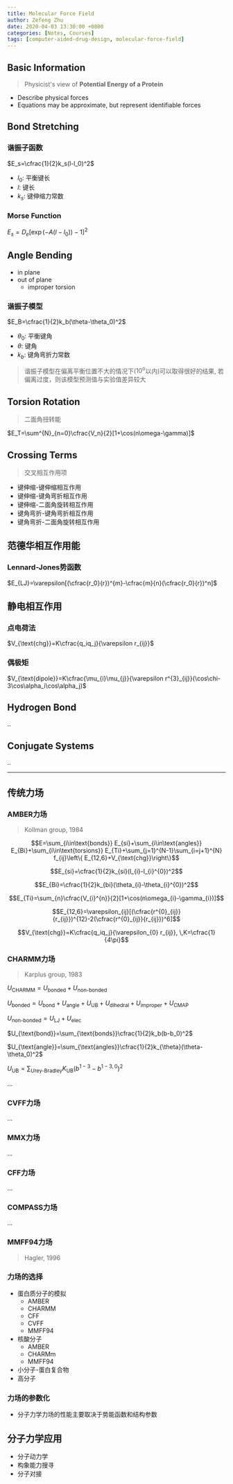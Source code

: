 ```yaml
---
title: Molecular Force Field
author: Zefeng Zhu
date: 2020-04-03 13:30:00 +0800
categories: [Notes, Courses]
tags: [computer-aided-drug-design, molecular-force-field]
---
```


## Basic Information

> Physicist's view of __Potential Energy of a Protein__

* Describe physical forces
* Equations may be approximate, but represent identifiable forces

## Bond Stretching

### 谐振子函数

$E_s=\cfrac{1}{2}k_s(l-l_0)^2$

* $l_0$: 平衡键长
* $l$: 键长
* $k_s$: 键伸缩力常数


### Morse Function

$E_s=D_e[\exp(-A(l-l_0))-1]^2$

## Angle Bending

* in plane
* out of plane
  * improper torsion

### 谐振子模型

$E_B=\cfrac{1}{2}k_b(\theta-\theta_0)^2$

* $\theta_0$: 平衡键角
* $\theta$: 键角
* $k_b$: 键角弯折力常数

> 谐振子模型在偏离平衡位置不大的情况下($10^\text{o}$以内)可以取得很好的结果, 若偏离过度，则该模型预测值与实验值差异较大

## Torsion Rotation

> 二面角扭转能

$E_T=\sum^{N}_{n=0}\cfrac{V_n}{2}[1+\cos(n\omega-\gamma)]$

## Crossing Terms

> 交叉相互作用项

* 键伸缩-键伸缩相互作用
* 键伸缩-键角弯折相互作用
* 键伸缩-二面角旋转相互作用
* 键角弯折-键角弯折相互作用
* 键角弯折-二面角旋转相互作用

## 范德华相互作用能

### Lennard-Jones势函数

$E_{LJ}=\varepsilon[(\cfrac{r_0}{r})^{m}-\cfrac{m}{n}(\cfrac{r_0}{r})^n]$

## 静电相互作用

### 点电荷法

$V_{\text{chg}}=K\cfrac{q_iq_j}{\varepsilon r_{ij}}$

### 偶极矩

$V_{\text{dipole}}=K\cfrac{\mu_{i}\mu_{j}}{\varepsilon r^{3}_{ij}}(\cos\chi-3\cos\alpha_i\cos\alpha_j)$

## Hydrogen Bond

..

## Conjugate Systems

..

---

## 传统力场

### AMBER力场

> Kollman group, 1984

$$E=\sum_{i\in\text{bonds}} E_{si}+\sum_{i\in\text{angles}} E_{Bi}+\sum_{i\in\text{torsions}} E_{Ti}+\sum_{j=1}^{N-1}\sum_{i=j+1}^{N} f_{ij}\left\{ E_{12,6}+V_{\text{chg}}\right\}$$

$$E_{si}=\cfrac{1}{2}k_{si}(l_{i}-l_{i}^{0})^2$$

$$E_{Bi}=\cfrac{1}{2}k_{bi}(\theta_{i}-\theta_{i}^{0})^2$$

$$E_{Ti}=\sum_{n}\cfrac{V_{i}^{n}}{2}[1+\cos(n\omega_{i}-\gamma_{i})]$$

$$E_{12,6}=\varepsilon_{ij}[(\cfrac{r^{0}_{ij}}{r_{ij}})^{12}-2(\cfrac{r^{0}_{ij}}{r_{ij}})^6]$$

$$V_{\text{chg}}=K\cfrac{q_iq_j}{\varepsilon_{0} r_{ij}}, \,K=\cfrac{1}{4\pi}$$

### CHARMM力场

> Karplus group, 1983

$U_{\text{CHARMM}}=U_{\text{bonded}}+U_{\text{non-bonded}}$

$U_{\text{bonded}}=U_{\text{bond}}+U_{\text{angle}}+U_{\text{UB}}+U_{\text{dihedral}}+U_{\text{improper}}+U_{\text{CMAP}}$

$U_{\text{non-bonded}}=U_{\text{LJ}}+U_{\text{elec}}$

$U_{\text{bond}}=\sum_{\text{bonds}}\cfrac{1}{2}k_b(b-b_0)^2$

$U_{\text{angle}}=\sum_{\text{angles}}\cfrac{1}{2}k_{\theta}(\theta-\theta_0)^2$

$U_{\text{UB}}=\sum_{\text{Urey-Bradley}}K_{\text{UB}}(b^{1-3}-b^{1-3,0})^2$

...

### CVFF力场

...

### MMX力场

...

### CFF力场

...

### COMPASS力场

...

### MMFF94力场

> Hagler, 1996

### 力场的选择

* 蛋白质分子的模拟
  * AMBER
  * CHARMM
  * CFF
  * CVFF
  * MMFF94
* 核酸分子
  * AMBER
  * CHARMm
  * MMFF94
* 小分子-蛋白复合物
* 高分子

### 力场的参数化

* 分子力学力场的性能主要取决于势能函数和结构参数

## 分子力学应用

* 分子动力学
* 构象能力搜寻
* 分子对接